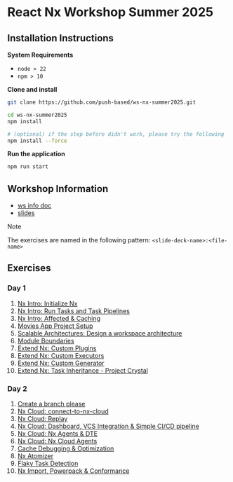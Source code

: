# React Nx Workshop Summer 2025

## Installation Instructions

**System Requirements**

* `node > 22`
* `npm > 10`

**Clone and install**

```bash
git clone https://github.com/push-based/ws-nx-summer2025.git

cd ws-nx-summer2025
npm install

# (optional) if the step before didn't work, please try the following
npm install --force
```

**Run the application**

```bash
npm run start
```

## Workshop Information

* [ws info doc]()
* [slides]()

> [!NOTE]
> The exercises are named in the following pattern:
> `<slide-deck-name>:<file-name>`

## Exercises

### Day 1

1. [Nx Intro: Initialize Nx](./exercises/01-initialize-nx.md)
2. [Nx Intro: Run Tasks and Task Pipelines](./exercises/02-task-pipelines.md)
3. [Nx Intro: Affected & Caching](./exercises/03-affected-and-caching.md)
4. [Movies App Project Setup](./exercises/04-project-setup.md)
5. [Scalable Architectures: Design a workspace architecture](./exercises/05-scalable-architecture-design.md)
6. [Module Boundaries](./exercises/06-enforce-module-boundaries.md)
7. [Extend Nx: Custom Plugins](./exercises/07-custom-plugin.md)
8. [Extend Nx: Custom Executors](./exercises/08-custom-executor.md)
9. [Extend Nx: Custom Generator](./exercises/09-custom-generator.md)
10. [Extend Nx: Task Inheritance - Project Crystal](./exercises/10-cristal-plugin.md)

### Day 2

1. [Create a branch please](./exercises/11-create-a-branch.md)
2. [Nx Cloud: connect-to-nx-cloud](./exercises/12-connect-to-nx-cloud.md)
3. [Nx Cloud: Replay](./exercises/13-distributed-caching.md)
4. [Nx Cloud: Dashboard, VCS Integration & Simple CI/CD pipeline](./exercises/14-simple-pipeline.md)
5. [Nx Cloud: Nx Agents & DTE](./exercises/15-nx-agents-and-dte.md)
6. [Nx Cloud: Nx Cloud Agents](./exercises/16-nx-cloud-agents.md)
7. [Cache Debugging & Optimization](./exercises/17-caching-deep-dive.md)
8. [Nx Atomizer](./exercises/18-atomizer.md)
9. [Flaky Task Detection](./exercises/19-flaky-tasks.md)
10. [Nx Import, Powerpack & Conformance](./exercises/20-bonus.md)


